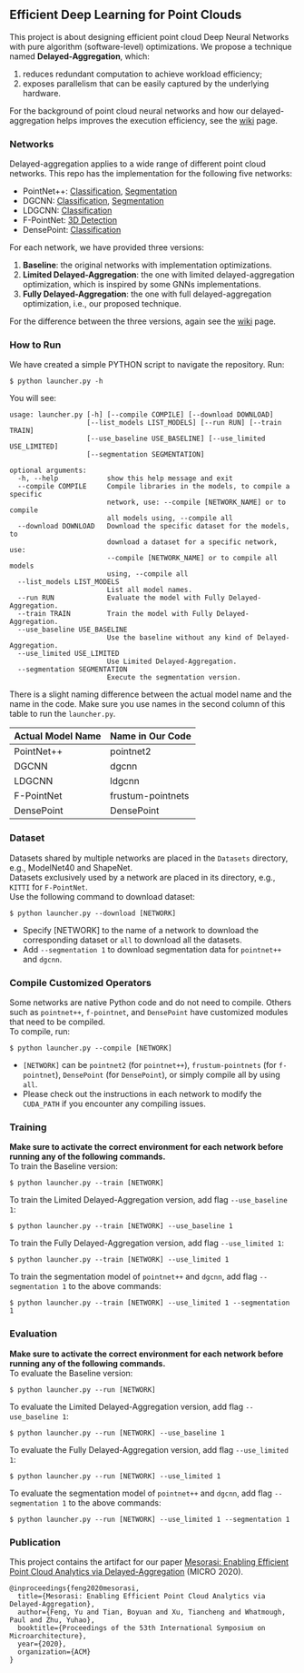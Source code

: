 ## Efficient Deep Learning for Point Clouds
This project is about designing efficient point cloud Deep Neural Networks with pure algorithm (software-level) optimizations. We propose a technique named **Delayed-Aggregation**, which:
1. reduces redundant computation to achieve workload efficiency; 
2. exposes parallelism that can be easily captured by the underlying hardware.

For the background of point cloud neural networks and how our delayed-aggregation helps improves the execution efficiency, see the [wiki](https://github.com/horizon-research/Efficient-Deep-Learning-for-Point-Clouds/wiki) page.


### Networks
Delayed-aggregation applies to a wide range of different point cloud networks. This repo has the implementation for the following five networks:

- PointNet++: [Classification](https://github.com/horizon-research/Efficient-Deep-Learning-for-Point-Clouds/tree/master/Networks/pointnet2), [Segmentation](https://github.com/horizon-research/Efficient-Deep-Learning-for-Point-Clouds/tree/master/Networks/pointnet2/part_seg)
- DGCNN: [Classification](https://github.com/horizon-research/Efficient-Deep-Learning-for-Point-Clouds/tree/master/Networks/dgcnn), [Segmentation](https://github.com/horizon-research/Efficient-Deep-Learning-for-Point-Clouds/tree/master/Networks/dgcnn/part_seg)
- LDGCNN: [Classification](https://github.com/horizon-research/Efficient-Deep-Learning-for-Point-Clouds/tree/master/Networks/ldgcnn)
- F-PointNet: [3D Detection](https://github.com/horizon-research/Efficient-Deep-Learning-for-Point-Clouds/tree/master/Networks/frustum-pointnets)
- DensePoint: [Classification](https://github.com/horizon-research/Efficient-Deep-Learning-for-Point-Clouds/tree/master/Networks/DensePoint)

For each network, we have provided three versions:
1. **Baseline**: the original networks with implementation optimizations.
2. **Limited Delayed-Aggregation**: the one with limited delayed-aggregation optimization, which is inspired by some GNNs implementations.
3. **Fully Delayed-Aggregation**: the one with full delayed-aggregation optimization, i.e., our proposed technique.

For the difference between the three versions, again see the [wiki](https://github.com/horizon-research/Efficient-Deep-Learning-for-Point-Clouds/wiki) page.


### How to Run
We have created a simple PYTHON script to navigate the repository. Run:
```
$ python launcher.py -h
```
You will see:
```
usage: launcher.py [-h] [--compile COMPILE] [--download DOWNLOAD]
                   [--list_models LIST_MODELS] [--run RUN] [--train TRAIN]
                   [--use_baseline USE_BASELINE] [--use_limited USE_LIMITED]
                   [--segmentation SEGMENTATION]

optional arguments:
  -h, --help            show this help message and exit
  --compile COMPILE     Compile libraries in the models, to compile a specific
                        network, use: --compile [NETWORK_NAME] or to compile
                        all models using, --compile all
  --download DOWNLOAD   Download the specific dataset for the models, to
                        download a dataset for a specific network, use:
                        --compile [NETWORK_NAME] or to compile all models
                        using, --compile all
  --list_models LIST_MODELS
                        List all model names.
  --run RUN             Evaluate the model with Fully Delayed-Aggregation.
  --train TRAIN         Train the model with Fully Delayed-Aggregation.
  --use_baseline USE_BASELINE
                        Use the baseline without any kind of Delayed-Aggregation.
  --use_limited USE_LIMITED
                        Use Limited Delayed-Aggregation.
  --segmentation SEGMENTATION
                        Execute the segmentation version.
```

There is a slight naming difference between the actual model name and the name in the code. Make sure you use names in the second column of this table to run the `launcher.py`. 

| Actual Model Name | Name in Our Code |
|-------------------|------------------|
| PointNet++        | pointnet2        |
| DGCNN             | dgcnn            |
| LDGCNN            | ldgcnn           |
| F-PointNet        | frustum-pointnets|
| DensePoint        | DensePoint       | 


### Dataset
Datasets shared by multiple networks are placed in the `Datasets` directory, e.g., ModelNet40 and ShapeNet.<br>
Datasets exclusively used by a network are placed in its directory, e.g., `KITTI` for `F-PointNet`.<br>
Use the following command to download dataset:
```
$ python launcher.py --download [NETWORK]
```
- Specify [NETWORK] to the name of a network to download the corresponding dataset or `all` to download all the datasets.
- Add `--segmentation 1` to download segmentation data for `pointnet++` and `dgcnn`.


### Compile Customized Operators
Some networks are native Python code and do not need to compile. Others such as `pointnet++`, `f-pointnet`, and `DensePoint` have customized modules that need to be compiled.<br>
To compile, run:
```
$ python launcher.py --compile [NETWORK]
```
- `[NETWORK]` can be `pointnet2` (for `pointnet++`), `frustum-pointnets` (for `f-pointnet`), `DensePoint` (for `DensePoint`), or simply compile all by using `all`.
- Please check out the instructions in each network to modify the `CUDA_PATH` if you encounter any compiling issues.


### Training
**Make sure to activate the correct environment for each network before running any of the following commands.**<br>
To train the Baseline version:
```
$ python launcher.py --train [NETWORK]
```
To train the Limited Delayed-Aggregation version, add flag `--use_baseline 1`:
```
$ python launcher.py --train [NETWORK] --use_baseline 1
```
To train the Fully Delayed-Aggregation version, add flag `--use_limited 1`:
```
$ python launcher.py --train [NETWORK] --use_limited 1
```
To train the segmentation model of `pointnet++` and `dgcnn`, add flag `--segmentation 1` to the above commands:
```
$ python launcher.py --train [NETWORK] --use_limited 1 --segmentation 1
```


### Evaluation
**Make sure to activate the correct environment for each network before running any of the following commands.**<br>
To evaluate the Baseline version:
```
$ python launcher.py --run [NETWORK]
```
To evaluate the Limited Delayed-Aggregation version, add flag `--use_baseline 1`:
```
$ python launcher.py --run [NETWORK] --use_baseline 1
```
To evaluate the Fully Delayed-Aggregation version, add flag `--use_limited 1`:
```
$ python launcher.py --run [NETWORK] --use_limited 1
```
To evaluate the segmentation model of `pointnet++` and `dgcnn`, add flag `--segmentation 1` to the above commands:
```
$ python launcher.py --run [NETWORK] --use_limited 1 --segmentation 1
```


### Publication ###
This project contains the artifact for our paper [Mesorasi: Enabling Efficient Point Cloud Analytics via Delayed-Aggregation]() (MICRO 2020).

```
@inproceedings{feng2020mesorasi,
  title={Mesorasi: Enabling Efficient Point Cloud Analytics via Delayed-Aggregation},
  author={Feng, Yu and Tian, Boyuan and Xu, Tiancheng and Whatmough, Paul and Zhu, Yuhao},
  booktitle={Proceedings of the 53th International Symposium on Microarchitecture},
  year={2020},
  organization={ACM}
}
```
